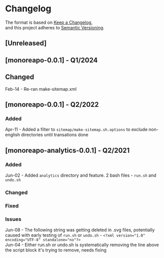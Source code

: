 # Changelog
The format is based on [Keep a Changelog](https://keepachangelog.com/en/1.0.0/),  
and this project adheres to [Semantic Versioning](https://semver.org/spec/v2.0.0.html).  

## [Unreleased]

## [monoreapo-0.0.1] - Q1/2024

## Changed
Feb-14 - Re-ran make-sitemap.xml  

## [monoreapo-0.0.1] - Q2/2022

### Added 
Apr-11 - Added a filter to `sitemap/make-sitemap.sh.options` to exclude non-english directories until transations done   

## [monoreapo-analytics-0.0.1] - Q2/2021

### Added
Jun-02 - Added `analytics` directory and feature. 2 bash files - `run.sh` and `undo.sh`   
 
### Changed

### Fixed

### Issues
Jun-08 - The following string was getting deleted in .svg files, potentially caused with early testing of `run.sh` or `undo.sh` - `<?xml version="1.0" encoding="UTF-8" standalone="no"?>`  
Jun-04 - Either run.sh or undo.sh is systematically removing the line above the script block it's trying to remove, needs fixing   
